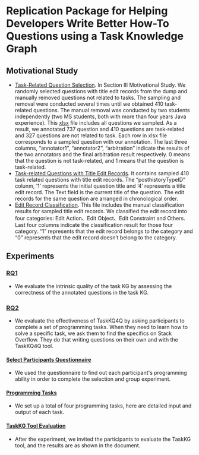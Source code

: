 # Replication Package for Helping Developers Write Better How-To Questions using a Task Knowledge Graph

## Motivational Study

- [Task-Related Question Selection](https://github.com/taskKG/taskKG.github.io/blob/main/task_post_data/Task-Related_Question_Selection.xlsx). In Section III Motivational Study. We randomly selected questions with title edit records from the dump and manually removed questions not related to tasks. The sampling and removal were conducted several times until we obtained 410 task-related questions. The manual removal was conducted by two students independently (two MS students, both with more than four years Java experience). This [xlsx](https://github.com/taskKG/taskKG.github.io/blob/main/task_post_data/Task-Related_Question_Selection.xlsx) file includes all questions we sampled. As a result, we annotated 737 question and 410 questions are task-related and 327 questions are not related to task. Each row in xlsx file corresponds to a sampled question with our annotation. The last three columns, “annotator1”, “annotator2”, “arbitration” indicate the results of the two annotators and the final arbitration result respectively. 0 means that the question is not task-related, and 1 means that the question is task-related.
- [Task-related Questions with Title Edit Records](https://github.com/taskKG/taskKG.github.io/blob/main/task_post_data/Task-related_Questions_with_Title_Edit_Records.xlsx). It contains sampled 410 task related questions with title edit records. The “posthistoryTypeID” colunm, ‘1’ represents the initial question title and ‘4’ represents a title edit record. The Text field is the current title of the question. The edit records for the same question are arranged in chronological order. 
- [Edit Record Classification](https://github.com/taskKG/taskKG.github.io/blob/main/task_post_data/Edit_Record_Classification.xlsx). This file includes the manual classification results for sampled title edit records. We classified the edit record into four categories: Edit Action、Edit Object、Edit Constraint and Others. Last four columns indicate the classification result for those four category. “1” represents that the edit record belongs to the category and “0” represents that the edit record doesn’t belong to the category.

## Experiments
### [RQ1](https://github.com/taskKG/taskKG.github.io/blob/main/RQ/RQ1.replication.xlsx)
- We evaluate the intrinsic quality of the task KG by assessing the correctness of the annotated questions in the task KG. 

### [RQ2](https://github.com/taskKG/taskKG.github.io/blob/main/RQ/RQ2.replication.xlsx)
-  We evaluate the effectiveness of TaskKQ4Q by asking participants to complete a set of programming tasks. When they need to learn how to solve a specific task, we ask them to find the specifics on Stack Overflow. They do that writing questions on their own and with the TaskKQ4Q tool. 
#### [Select Participants Questionnaire](https://github.com/taskKG/taskKG.github.io/blob/main/experiments/TaskKGQuestion.docx)
- We used the questionnaire to find out each participant's programming ability in order to complete the selection and group experiment.
#### [Programming Tasks](https://github.com/taskKG/taskKG.github.io/blob/main/experiments/TaskList.replication.docx)
- We set up a total of four programming tasks, here are detailed input and output of each task.
#### [TaskKG Tool Evaluation](https://github.com/taskKG/taskKG.github.io/blob/main/experiments/TaskKGToolEvaluation.docx)
- After the experiment, we invited the participants to evaluate the TaskKG tool, and the results are as shown in the document.
